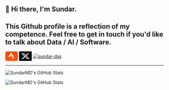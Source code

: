 ## 👋 Hi there, I'm Sundar.

This Github profile is a reflection of my competence. Feel free to get in touch if you'd like to talk about Data / AI / Software.
---

<a href="https://www.strava.com/athletes/137479001" target="blank"><img align="center" src="https://raw.githubusercontent.com/SundarMD/github-profile-readme-generator/master/src/images/icons/Social/Strava.png" alt="137479001" height="30" width="40" /></a>
<a href="https://twitter.com/Sundar_Das_" target="blank"><img align="center" src="https://raw.githubusercontent.com/SundarMD/github-profile-readme-generator/master/src/images/icons/Social/X.svg" alt="Sundar_Das_" height="30" width="40" /></a>
<a href="https://linkedin.com/in/sundar-das" target="blank"><img align="center" src="https://raw.githubusercontent.com/rahuldkjain/github-profile-readme-generator/master/src/images/icons/Social/linked-in-alt.svg" alt="sundar-das" height="30" width="40" /></a>

---

<p><img src="https://github-readme-stats.vercel.app/api/top-langs/?username=SundarMD&theme=dark&show_icons=true&hide_border=true&layout=compact" alt="SundarMD's GitHub Stats" /></p>
 
 
<p><img src="https://github-readme-streak-stats.herokuapp.com/?user=SundarMD&theme=default&hide_border=true&theme=dark" alt="SundarMD's GitHub Stats" /></p>

